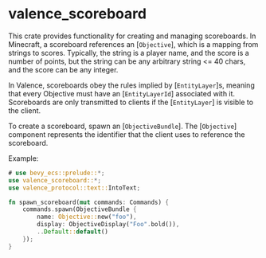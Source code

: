 # valence_scoreboard

This crate provides functionality for creating and managing scoreboards. In Minecraft, a scoreboard references an [`Objective`], which is a mapping from strings to scores. Typically, the string is a player name, and the score is a number of points, but the string can be any arbitrary string <= 40 chars, and the score can be any integer.

In Valence, scoreboards obey the rules implied by [`EntityLayer`]s, meaning that every Objective must have an [`EntityLayerId`] associated with it. Scoreboards are only transmitted to clients if the [`EntityLayer`] is visible to the client.

To create a scoreboard, spawn an [`ObjectiveBundle`]. The [`Objective`] component represents the identifier that the client uses to reference the scoreboard.

Example:

```rust
# use bevy_ecs::prelude::*;
use valence_scoreboard::*;
use valence_protocol::text::IntoText;

fn spawn_scoreboard(mut commands: Commands) {
	commands.spawn(ObjectiveBundle {
		name: Objective::new("foo"),
		display: ObjectiveDisplay("Foo".bold()),
		..Default::default()
	});
}
```
